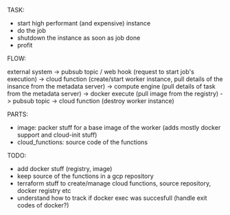 TASK:

- start high performant (and expensive) instance
- do the job
- shutdown the instance as soon as job done
- profit

FLOW:

external system -> pubsub topic / web hook (request to start job's execution) -> cloud function (create/start worker instance, pull details of the insance from the metadata server) -> compute engine (pull details of task from the metadata server) -> docker execute (pull image from the registry) -> pubsub topic -> cloud function (destroy worker instance)

PARTS:

- image: packer stuff for a base image of the worker (adds mostly docker support and cloud-init stuff)
- cloud_functions: source code of the functions

TODO:

- add docker stuff (registry, image)
- keep source of the functions in a gcp repository 
- terraform stuff to create/manage cloud functions, source repository, docker registry etc
- understand how to track if docker exec was succesfull (handle exit codes of docker?)
